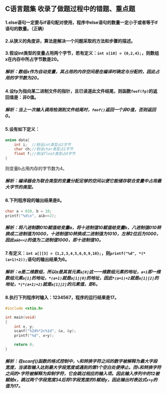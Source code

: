 ## C语言题集 收录了做题过程中的错题、重点题

#### 1.else语句一定要与if语句配对使用，程序中else语句的数量一定小于或者等于if语句的数量。（正确）

#### 2.从狭义的角度讲，算法是解决一个问题采取的方法和步骤的描述。

#### 3.假设int类型的变量占用两个字节，若有定义：`int x[10] = {0,2,4};`，则数组x在内存中所占字节数是20。
##### 解析：数组x作为自动变量，其占用的内存空间是在编译时确定与分配的，因此占用的字节数为20。

#### 4.设fp为指向某二进制文件的指针，且已读道此文件结尾，则函数`feof(fp)`的返回值是：非0值。
##### 解析：当上一次输入调用检测到文件结尾时，`feof()`返回一个非0值，否则返回0。

#### 5.设有如下定义：

```c
union data{
	int i;	//假设int类型占2字节
	char ch;//假设char类型占1字节
	float f;//假设float类型占4字节
}
```
则变量b占用内存的字节数为4。

##### 解析：编译器会为联合类型的变量分配足够的空间以便它能储存联合变量中占用最大字节的类型。

#### 6.下列程序段的输出结果是8。

```c
char a = 010, b = 10;
printf("%d\n", a&b<<2);
```

##### 解析：将八进制数010赋值给变量a，将十进制值10赋值给变量b，八进制值010转换成二进制值为1000，十进制值10转换成二进制值为1010，左移2位后为1000，因此`a&b<<2`的值为二进制值1000，即十进制值10。

#### 7.有定义：`int a[][3] = {1,2,3,4,5,6,8,9,10};`，则`printf("%d", *(*(a+1)+2));`语句的输出结果为6。
##### 解析：a是二维数组，所以a是其首元素`a[0]`这一一维数组元素的地址，`a+1`即一维数组元素`a[1]`的地址，`*(a+1)`就是`a[1][0]`的地址，因此`*(a+1)+2`就是`a[1][2]`的地址，`*(*(a+1)+2)`就是`a[1][2]`的元素值，即6。

#### 8.执行下列程序时输入：1234567，程序的运行结果是17。

```c
#include <stio.h>

int main(void)
{
	int x, y;
	scanf("%2d%*2c%1d", &x, &y);
	printf("%d", x+y);

	return 0;
}
```

##### 解析：在scanf()函数的格式控制中，`%`和转换字符之间的数字被解释为最大字段宽度，当读取输入达到最大字段宽度或遇到的第1个空白处便停止。而`%`和转换字符之间的`*`字符被解释为抑制字符，它会跳过相应的输入项。因此输入序列中的12被赋给x，跳过两个字段宽度34后将1字段宽度的5赋给y，因此输出时表达式`x+y`的值为17。
